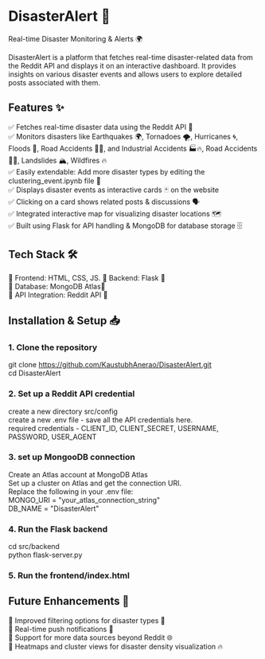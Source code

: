 # DisasterAlert 🚀
Real-time Disaster Monitoring & Alerts 🌍

DisasterAlert is a platform that fetches real-time disaster-related data from the Reddit API and displays it on an interactive dashboard. It provides insights on various disaster events and allows users to explore detailed posts associated with them.

## Features ✨

✅ Fetches real-time disaster data using the Reddit API 🔄  
✅ Monitors disasters like Earthquakes 🌍, Tornadoes 🌪, Hurricanes 🌀, Floods 🌊, Road Accidents 🚗💥, and Industrial Accidents 🏭🔥, Road Accidents 🚗💥, Landslides 🏔, Wildfires 🔥  
✅ Easily extendable: Add more disaster types by editing the clustering_event.ipynb file 📂  
✅ Displays disaster events as interactive cards 🃏 on the website  
✅ Clicking on a card shows related posts & discussions 🗣  
✅ Integrated interactive map for visualizing disaster locations 🗺  
✅ Built using Flask for API handling & MongoDB for database storage 🗄  


## Tech Stack 🛠
🔹 Frontend: HTML, CSS, JS.
🔹 Backend: Flask 🐍  
🔹 Database: MongoDB Atlas🍃  
🔹 API Integration: Reddit API 🛜  



## Installation & Setup 📥 

### 1. Clone the repository
git clone https://github.com/KaustubhAnerao/DisasterAlert.git  
cd DisasterAlert

### 2. Set up a Reddit API credential 
create a new directory src/config   
create a new .env file - save all the API credentials here.  
required credentials - CLIENT_ID, CLIENT_SECRET, USERNAME, PASSWORD, USER_AGENT   

### 3. set up MongooDB connection
Create an Atlas account at MongoDB Atlas  
Set up a cluster on Atlas and get the connection URI.  
Replace the following in your .env file:  
MONGO_URI = "your_atlas_connection_string"  
DB_NAME = "DisasterAlert"  

### 4. Run the Flask backend
cd src/backend  
python flask-server.py  

### 5. Run the frontend/index.html


## Future Enhancements 🎯
🔹 Improved filtering options for disaster types 📌  
🔹 Real-time push notifications 🔔  
🔹 Support for more data sources beyond Reddit 🌐  
🔹 Heatmaps and cluster views for disaster density visualization 🔥  
